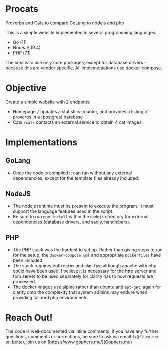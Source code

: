 # Procats
Proverbs and Cats to compare GoLang to nodejs and php

This is a simple website implemented in several programming languages:
- Go (11)
- NodeJS (9.4)
- PHP (7.1)

The idea is to use only core packages; except for database drivers - because this are vendor specific.
All implementations use docker-compose.

# Objective
Create a simple website with 2 endponts:
- Homepage `/` updates a statistics counter, and provides a listing of proverbs in a (postgres) database
- Cats `/cats` contacts an external service to obtain 4 cat images.

# Implementations

## GoLang
- Once the code is compiled it can run without any external dependencies; except for the template files already included.

## NodeJS
- The nodejs runtime must be present to execute the program. It must support the language features used in the script.
- Be sure to run `npm install` within the `nodejs` directory for external dependencies (database drivers, and sadly, handlebars).

## PHP
- The PHP stack was the hardest to set up. Rather than giving steps to run for the setup, the `docker-compose.yml` and appropriate `Dockerfiles` have been included.
- The stack requires both `nginx` and `php-fpm`; although apache with php could have been used. I believe it is necessary for the http server and fpm server to be used separately for clarity has to how requests are processed.
- The docker images use alpine rather than ubuntu and `apt-get`; again for clarity onto the complexity that system admins may endure when providing tailored php environments.

# Reach Out!
The code is well-documented via inline comments; if you have any further questions, comments or corrections, be sure to ask via email `fx@fluxy.net` or, better, join us on [https://www.gophers.mu/](Gophers.mu)